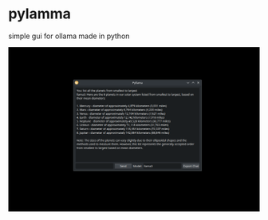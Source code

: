 # pylamma
simple gui for ollama made in python

![alt text](https://github.com/4rki0zi/pylamma/blob/main/Screenshot_20240615_161548.png)
